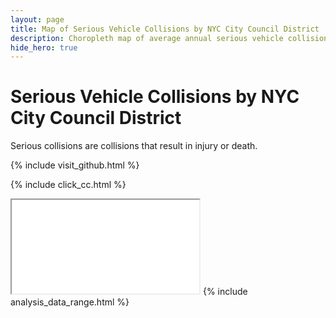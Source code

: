 ```yaml
---
layout: page
title: Map of Serious Vehicle Collisions by NYC City Council District
description: Choropleth map of average annual serious vehicle collisions (causing injuries or deaths) by NYC City Council District
hide_hero: true
---
```

# Serious Vehicle Collisions by NYC City Council District
Serious collisions are collisions that result in injury or death. 

{% include visit_github.html %}

{% include click_cc.html %}
<iframe src="district_serious_map.html" title="Choropleth map of serious collisions by NYC City Council District"></iframe>
{% include analysis_data_range.html %}
